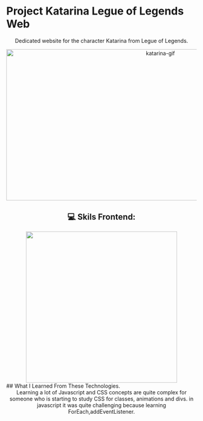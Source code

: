   # Project Katarina Legue of Legends Web
<div align="center">
    <p>
       Dedicated website for the character Katarina from Legue of Legends.
    </p>
    <img src="./src/img/Animação.gif" alt="katarina-gif" height="400px" width="800px"> 
</div>

<div align="center">
    <h2> 💻 Skils  Frontend: </h2>
      <img width="400px"  src="https://skillicons.dev/icons?i=html,css,javascript,git" />
  </div>
## What I Learned From These Technologies.
<div align="center">
  Learning a lot of Javascript and CSS concepts are quite complex for someone who is starting to study CSS for classes, animations and divs.
  in javascript it was quite challenging because learning ForEach,addEventListener.
</div>




